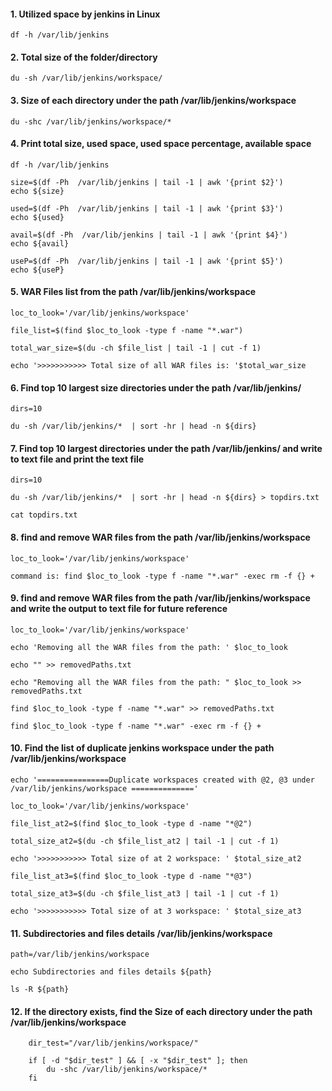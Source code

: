 
#### 1. Utilized space by jenkins in Linux

    df -h /var/lib/jenkins

#### 2. Total size of the folder/directory

    du -sh /var/lib/jenkins/workspace/

#### 3. Size of each directory under the path /var/lib/jenkins/workspace

    du -shc /var/lib/jenkins/workspace/*


#### 4. Print total size, used space, used space percentage, available space

    df -h /var/lib/jenkins

    size=$(df -Ph  /var/lib/jenkins | tail -1 | awk '{print $2}')
    echo ${size}

    used=$(df -Ph  /var/lib/jenkins | tail -1 | awk '{print $3}')
    echo ${used}

    avail=$(df -Ph  /var/lib/jenkins | tail -1 | awk '{print $4}')
    echo ${avail}

    useP=$(df -Ph  /var/lib/jenkins | tail -1 | awk '{print $5}')
    echo ${useP}

#### 5. WAR Files list from the path /var/lib/jenkins/workspace

    loc_to_look='/var/lib/jenkins/workspace'

    file_list=$(find $loc_to_look -type f -name "*.war")

    total_war_size=$(du -ch $file_list | tail -1 | cut -f 1)

    echo '>>>>>>>>>>> Total size of all WAR files is: '$total_war_size

#### 6. Find top 10 largest size directories under the path /var/lib/jenkins/  

    dirs=10

    du -sh /var/lib/jenkins/*  | sort -hr | head -n ${dirs}

#### 7. Find top 10 largest directories under the path /var/lib/jenkins/  and write to text file and print the text file 

    dirs=10

    du -sh /var/lib/jenkins/*  | sort -hr | head -n ${dirs} > topdirs.txt

    cat topdirs.txt

#### 8. find and remove WAR files from the path /var/lib/jenkins/workspace

    loc_to_look='/var/lib/jenkins/workspace'

    command is: find $loc_to_look -type f -name "*.war" -exec rm -f {} +

#### 9. find and remove WAR files from the path /var/lib/jenkins/workspace and write the output to text file for future reference

    loc_to_look='/var/lib/jenkins/workspace'

    echo 'Removing all the WAR files from the path: ' $loc_to_look

    echo "" >> removedPaths.txt

    echo "Removing all the WAR files from the path: " $loc_to_look >> removedPaths.txt

    find $loc_to_look -type f -name "*.war" >> removedPaths.txt

    find $loc_to_look -type f -name "*.war" -exec rm -f {} +


#### 10. Find the list of duplicate jenkins workspace under the path /var/lib/jenkins/workspace


    echo '================Duplicate workspaces created with @2, @3 under /var/lib/jenkins/workspace =============='

    loc_to_look='/var/lib/jenkins/workspace'

    file_list_at2=$(find $loc_to_look -type d -name "*@2")

    total_size_at2=$(du -ch $file_list_at2 | tail -1 | cut -f 1)

    echo '>>>>>>>>>>> Total size of at 2 workspace: ' $total_size_at2

    file_list_at3=$(find $loc_to_look -type d -name "*@3")

    total_size_at3=$(du -ch $file_list_at3 | tail -1 | cut -f 1)

    echo '>>>>>>>>>>> Total size of at 3 workspace: ' $total_size_at3


#### 11. Subdirectories and files details /var/lib/jenkins/workspace

    path=/var/lib/jenkins/workspace

    echo Subdirectories and files details ${path}
    
    ls -R ${path}

#### 12. If the directory exists, find the Size of each directory under the path /var/lib/jenkins/workspace

        dir_test="/var/lib/jenkins/workspace/"

        if [ -d "$dir_test" ] && [ -x "$dir_test" ]; then
            du -shc /var/lib/jenkins/workspace/*
        fi



